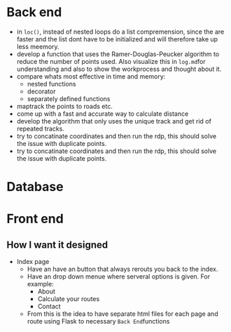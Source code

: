 # Back end 
* in `loc()`, instead of nested loops do a list compremension, since the are faster and the list dont have to be initialized and will therefore take up less meemory.
* develop a function that uses the Ramer-Douglas-Peucker algorithm to reduce the number of points used. Also visualize this in `log.md`for understanding and also to show the workprocess and thought about it.
* compare whats most effective in time and memory:
    * nested functions
    * decorator
    * separately defined functions
* maptrack the points to roads etc.
* come up with a fast and accurate way to calculate distance
* develop the algorithm that only uses the unique track and get rid of repeated tracks.
* try to concatinate coordinates and then run the rdp, this should solve the issue with duplicate points.
* try to concatinate coordinates and then run the rdp, this should solve the issue with duplicate points.

# Database


# Front end
## How I want it designed
* Index page
    * Have an have an button that always rerouts you back to the index.
    * Have an drop down menue where serveral options is given. For example:
        * About
        * Calculate your routes
        * Contact
    * From this is the idea to have separate html files for each page and route using Flask to necessary  `Back End`functions